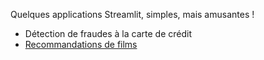 Quelques applications Streamlit, simples, mais amusantes !
- Détection de fraudes à la carte de crédit
- [Recommandations de films](https://github.com/AnnaDaridor/Portfolio/tree/main/Streamlit/Recommandations%20de%20films)
